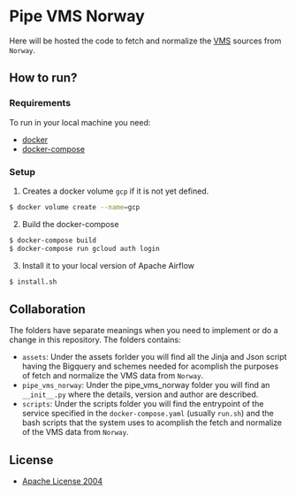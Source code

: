 # Pipe VMS Norway

Here will be hosted the code to fetch and normalize the [VMS](https://en.wikipedia.org/wiki/Vessel_monitoring_system) sources from `Norway`.

## How to run?

### Requirements

To run in your local machine you need:
- [docker](https://www.docker.com/)
- [docker-compose](https://docs.docker.com/compose/)

### Setup

1. Creates a docker volume `gcp` if it is not yet defined.
```bash
$ docker volume create --name=gcp
```
2. Build the docker-compose
```bash
$ docker-compose build
$ docker-compose run gcloud auth login
```
3. Install it to your local version of Apache Airflow
```bash
$ install.sh
```


## Collaboration

The folders have separate meanings when you need to implement or do a change in
this repository.  The folders contains:
* `assets`: Under the assets
forlder you will find all the Jinja and Json script having the Bigquery and
schemes needed for acomplish the purposes of fetch and normalize the VMS data
from `Norway`.
* `pipe_vms_norway`: Under the pipe_vms_norway folder you will find an
 `__init__.py` where the details, version and author are described.
* `scripts`: Under the scripts folder you will find the entrypoint of the
service specified in the `docker-compose.yaml` (usually `run.sh`) and the
bash scripts that the system uses to acomplish the fetch and normalize of the
VMS data from `Norway`.

## License

- [Apache License 2004](http://www.apache.org/licenses/LICENSE-2.0.txt)

